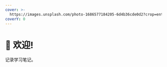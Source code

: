 ```yaml
---
cover: >-
  https://images.unsplash.com/photo-1686577184205-6d4b36cde0d2?crop=entropy&cs=srgb&fm=jpg&ixid=M3wxOTcwMjR8MHwxfHJhbmRvbXx8fHx8fHx8fDE2ODg3MDc1Mjh8&ixlib=rb-4.0.3&q=85
coverY: 0
---
```


# 👋 欢迎!

记录学习笔记。
